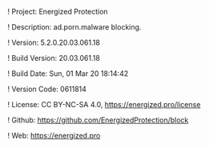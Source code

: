 ! Project: Energized Protection

! Description: ad.porn.malware blocking.

! Version: 5.2.0.20.03.061.18

! Build Version: 20.03.061.18

! Build Date: Sun, 01 Mar 20 18:14:42

! Version Code: 0611814

! License: CC BY-NC-SA 4.0, https://energized.pro/license

! Github: https://github.com/EnergizedProtection/block

! Web: https://energized.pro

